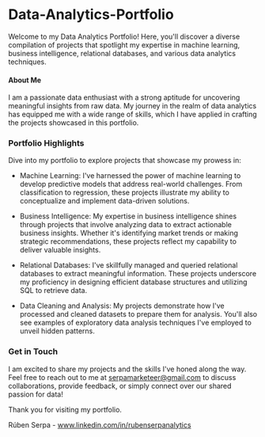 # Data-Analytics-Portfolio

Welcome to my Data Analytics Portfolio! Here, you'll discover a diverse compilation of projects that spotlight my expertise in machine learning, business intelligence, relational databases, and various data analytics techniques.

#### About Me

I am a passionate data enthusiast with a strong aptitude for uncovering meaningful insights from raw data. My journey in the realm of data analytics has equipped me with a wide range of skills, which I have applied in crafting the projects showcased in this portfolio.

### Portfolio Highlights

Dive into my portfolio to explore projects that showcase my prowess in:

- Machine Learning: I've harnessed the power of machine learning to develop predictive models that address real-world challenges. From classification to regression, these projects illustrate my ability to conceptualize and implement data-driven solutions.

- Business Intelligence: My expertise in business intelligence shines through projects that involve analyzing data to extract actionable business insights. Whether it's identifying market trends or making strategic recommendations, these projects reflect my capability to deliver valuable insights.

- Relational Databases: I've skillfully managed and queried relational databases to extract meaningful information. These projects underscore my proficiency in designing efficient database structures and utilizing SQL to retrieve data.

- Data Cleaning and Analysis: My projects demonstrate how I've processed and cleaned datasets to prepare them for analysis. You'll also see examples of exploratory data analysis techniques I've employed to unveil hidden patterns.

### Get in Touch

I am excited to share my projects and the skills I've honed along the way. Feel free to reach out to me at serpamarketeer@gmail.com to discuss collaborations, provide feedback, or simply connect over our shared passion for data!

Thank you for visiting my portfolio. 

Rúben Serpa - www.linkedin.com/in/rubenserpanalytics

